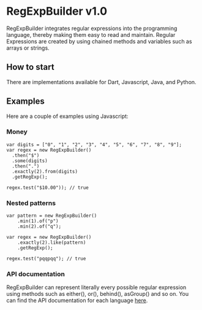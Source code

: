 RegExpBuilder v1.0
=============
RegExpBuilder integrates regular expressions into the programming language, thereby making them easy to read and maintain. Regular Expressions are created by using chained methods and variables such as arrays or strings.

<h2>How to start</h2>
There are implementations available for Dart, Javascript, Java, and Python.

<h2>Examples</h2>
Here are a couple of examples using Javascript:

<h3>Money</h3>

```
var digits = ["0", "1", "2", "3", "4", "5", "6", "7", "8", "9"];
var regex = new RegExpBuilder()
  .then("$")
  .some(digits)
  .then(".")
  .exactly(2).from(digits)
  .getRegExp();
  
regex.test("$10.00")); // true
```

<h3>Nested patterns</h3>

```
var pattern = new RegExpBuilder()
	.min(1).of("p")
	.min(2).of("q");

var regex = new RegExpBuilder()
    .exactly(2).like(pattern)
    .getRegExp();

regex.test("pqqpqq"); // true
```

<h3>API documentation</h3>
RegExpBuilder can represent literally every possible regular expression using methods such as either(), or(), behind(), asGroup() and so on. You can find the API documentation for each language <a href="https://github.com/thebinarysearchtree/RegExpBuilder/wiki">here</a>.
